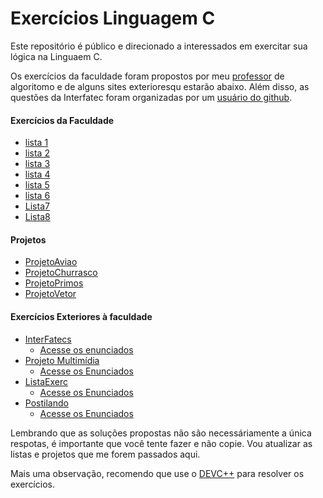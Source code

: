 # Exercícios Linguagem C
 Este repositório é público e direcionado a interessados em exercitar sua lógica na Linguaem C.

 Os exercícios da faculdade foram propostos por meu [professor](https://github.com/glaucotodesco) de algoritomo e de alguns sites exterioresqu estarão abaixo.  Além disso, as questões da Interfatec foram organizadas por um [usuário do github](https://github.com/Maryvictor).
 #### Exercícios da Faculdade
 + [lista 1](Lista1/Enunciadosl1.md)
 + [lista 2](Lista2/Enunciadosl2.md)
 + [lista 3](Lista3/Enunciadosl3.md)
 + [lista 4](Lista4/enunciados.md)
 + [lista 5](Lista5/enunciados.md)
 + [lista 6](Lista6/enunciado.md)
 + [Lista7](Lista7/enunciados.md)
 + [Lista8](Lista8/enunciado.md)
 #### Projetos
 + [ProjetoAviao](Projetos/PorjetoAviao/enunciado.md)
 + [ProjetoChurrasco](Projetos/ProjetoChurrasco/Enunciado.md)
 + [ProjetoPrimos](Projetos/PronetoPrimos/enunciado.md)
 + [ProjetoVetor](Projetos/ProjetoVetor/Enunciado.md)
 
 #### Exercícios Exteriores à faculdade
 + [InterFatecs](https://github.com/Maryvictor/interfatecs-material)
    + [Acesse os enunciados](InterFatecs/enunciados.md)
 + [Projeto Multimídia](https://www.ime.usp.br/~macmulti/exercicios/)
   + [Acesse os Enunciados](PojetoMultimidia/enunciados.md)   
 + [ListaExerc](http://www.telecom.uff.br/~marcos/protocolos/www.cic.unb.br/docentes/jacobi/Extensao/ListaExerc.pdf)
    + [Acesse os Enunciados](listaExerc/enunciados.md)
 + [Postilando](https://oprofessorleandro.files.wordpress.com/2010/03/coletanea-de-exercicios-resolvidos-em-liguagem-c.pdf)
    + [Acesse os Enunciados](Postilando/postilando.md) 

Lembrando que as soluções propostas não são necessáriamente a única respotas, é importante que você tente fazer e não copie. Vou atualizar as listas e projetos que me forem passados aqui.

Mais uma observação, recomendo que use o [DEVC++](https://bloodshed.net/) para resolver os exercícios.

